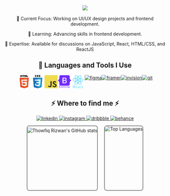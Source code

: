 <center>
  <img
    src="https://readme-typing-svg.herokuapp.com/?font=Righteous&size=35&center=true&vCenter=true&width=500&height=70&duration=4000&lines=Hi+There!+👋;+I'm+THOWFIQ+RIZWAN!" />

  🔭 Current Focus: Working on UI/UX design projects and frontend development.

  🌱 Learning: Advancing skills in frontend development.

  💬 Expertise: Available for discussions on JavaScript, React, HTML/CSS, and ReactJS

  <h2>🚀 Languages and Tools I Use</h2>

  <div style="display: flex; justify-content: center;">
    <a target="_blank"
      href="https://raw.githubusercontent.com/devicons/devicon/master/icons/html5/html5-original-wordmark.svg">
      <img src="https://raw.githubusercontent.com/devicons/devicon/master/icons/html5/html5-original-wordmark.svg"
        alt="html5" width="42" height="42" />
    </a>
    <a target="_blank"
      href="https://raw.githubusercontent.com/devicons/devicon/master/icons/css3/css3-original-wordmark.svg">
      <img src="https://raw.githubusercontent.com/devicons/devicon/master/icons/css3/css3-original-wordmark.svg"
        alt="css3" width="42" height="42" />
    </a>
    <a target="_blank"
      href="https://raw.githubusercontent.com/devicons/devicon/master/icons/javascript/javascript-original.svg">
      <img src="https://raw.githubusercontent.com/devicons/devicon/master/icons/javascript/javascript-original.svg"
        alt="javascript" width="42" height="42" />
    </a>
    <a target="_blank"
      href="https://raw.githubusercontent.com/devicons/devicon/master/icons/bootstrap/bootstrap-plain-wordmark.svg">
      <img src="https://raw.githubusercontent.com/devicons/devicon/master/icons/bootstrap/bootstrap-plain-wordmark.svg"
        alt="bootstrap" width="42" height="42" />
    </a>
    <a target="_blank"
      href="https://raw.githubusercontent.com/devicons/devicon/master/icons/react/react-original-wordmark.svg">
      <img src="https://raw.githubusercontent.com/devicons/devicon/master/icons/react/react-original-wordmark.svg"
        alt="react" width="42" height="42" />
    </a>
    <a target="_blank" href="https://www.vectorlogo.zone/logos/figma/figma-icon.svg">
      <img src="https://www.vectorlogo.zone/logos/figma/figma-icon.svg" alt="figma" width="42" height="42" />
    </a>
    <a target="_blank" href="https://www.vectorlogo.zone/logos/framer/framer-icon.svg">
      <img src="https://www.vectorlogo.zone/logos/framer/framer-icon.svg" alt="framer" width="42" height="42" />
    </a>
    <a target="_blank" href="https://www.vectorlogo.zone/logos/invisionapp/invisionapp-icon.svg">
      <img src="https://www.vectorlogo.zone/logos/invisionapp/invisionapp-icon.svg" alt="invision" width="42"
        height="42" />
    </a>
    <a target="_blank" href="https://www.vectorlogo.zone/logos/git-scm/git-scm-icon.svg">
      <img src="https://www.vectorlogo.zone/logos/git-scm/git-scm-icon.svg" alt="git" width="42" height="42" />
    </a>
  </div>

  <h2>⚡️ Where to find me ⚡️</h2>
  <p>
    <a target="_blank" href="https://www.linkedin.com/in/ThowfiqRizwanM">
      <img
        src="https://img.shields.io/badge/linkedin-logo?style=for-the-badge&logo=linkedin&logoColor=white&color=%230a77b6"
        alt="linkedin" />
    </a>
    <a target="_blank" href="https://www.instagram.com/Thowfiq_keyboardist">
      <img
        src="https://img.shields.io/badge/instagram-logo?style=for-the-badge&logo=instagram&logoColor=white&color=%23F35369"
        alt="instagram" />
    </a>
    <a target="_blank" href="https://www.dribbble.com/ThowfiqRizwanM">
      <img
        src="https://img.shields.io/badge/dribbble-logo?style=for-the-badge&logo=dribbble&logoColor=white&color=%23ea64d9"
        alt="dribbble" />
    </a>
    <a target="_blank" href="https://www.behance.net/ThowfiqRizwanM">
      <img
        src="https://img.shields.io/badge/behance-logo?style=for-the-badge&logo=behance&logoColor=white&color=%230057ff"
        alt="behance" />
    </a>
  </p>

  <div style="display: flex; justify-content: center; align-items: center; gap: 20px;">
    <div
      style="border: 2px solid gray; border-radius: 8px; max-width: 440px; height: 200px; display: flex; justify-content: center; align-items: center;">
      <img
        src="https://github-readme-stats.vercel.app/api?username=ThowfiqRizwan&show_icons=true&include_all_commits=true&theme=buefy&hide_border=true"
        alt="Thowfiq Rizwan's GitHub stats" style="max-width: 100%; height: 95%; object-fit: cover;">
    </div>
    <div
      style="border: 2px solid gray; border-radius: 8px; max-width: 400px; height: 200px; display: flex; justify-content: center; align-items: center;">
      <img src="https://github-readme-stats.vercel.app/api/top-langs/?username=anuraghazra&layout=compact"
        alt="Top Languages" style="max-width: 100%; height: 100%; object-fit: cover;">
    </div>
  </div>

</center>
